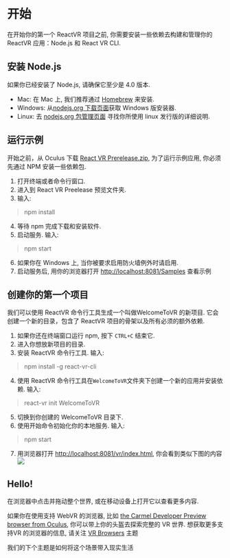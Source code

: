 #  开始
在开始你的第一个 ReactVR 项目之前, 你需要安装一些依赖去构建和管理你的 ReactVR 应用：Node.js 和 React VR CLI.

## 安装 Node.js
如果你已经安装了 Node.js, 请确保它至少是 4.0 版本.
- Mac: 在 Mac 上, 我们推荐通过 [Homebrew](http://brew.sh/) 来安装.
- Windows: 从[nodejs.org 下载页面](https://nodejs.org/en/download/)获取 Windows 版安装器.
- Linux: 去 [nodejs.org 包管理页面](https://nodejs.org/en/download/package-manager/) 寻找你所使用 linux 发行版的详细说明.

## 运行示例
开始之前，从 Oculus 下载 [React VR Prerelease.zip](https://s3.amazonaws.com/static.oculus.com/reactvr/React_VR_Prerelease.zip), 为了运行示例应用, 你必须先通过 NPM 安装一些依赖包.
1. 打开终端或者命令行窗口.
2. 进入到 React VR Preelease 预览文件夹.
3. 输入:
> npm install
4. 等待 npm 完成下载和安装软件.
5. 启动服务. 输入:
> npm start
6. 如果你在 Windows 上, 当你被要求启用防火墙例外时请启用.
7. 启动服务后, 用你的浏览器打开 [http://localhost:8081/Samples](http://localhost:8081/Samples) 查看示例

## 创建你的第一个项目
我们可以使用 ReactVR 命令行工具生成一个叫做WelcomeToVR 的新项目. 它会创建一个新的目录，包含了 ReactVR 项目的骨架以及所有必须的额外依赖.
1. 如果你还在终端窗口运行 npm, 按下 `CTRL+C` 结束它.
2. 进入你想放新项目的目录.
3. 安装 ReactVR 命令行工具. 输入:
> npm install -g react-vr-cli
4. 使用 ReactVR 命令行工具在`WelcomeToVR`文件夹下创建一个新的应用并安装依赖. 输入:
> react-vr init WelcomeToVR
5. 切换到你创建的 WelcomeToVR 目录下.
6. 使用开始命令初始化你的本地服务. 输入:
> npm start
7. 用浏览器打开 [http://localhost:8081/vr/index.html](http://localhost:8081/vr/index.html), 你会看到类似下图的内容
![](https://facebookincubator.github.io/react-vr/img/hellovr.jpg)

## Hello!
在浏览器中点击并拖动整个世界, 或在移动设备上打开它以查看更多内容.

如果你在使用支持 WebVR 的浏览器, 比如 [the Carmel Developer Preview browser from Oculus](https://www.oculus.com/experiences/gear-vr/1290985657630933/), 你可以带上你的头盔去探索完整的 VR 世界. 想获取更多支持VR 的浏览器的信息, 请关注 [VR Browsers](https://facebookincubator.github.io/react-vr/docs/vrbrowsers.html) 主题

我们的下个主题是如何将这个场景带入现实生活
